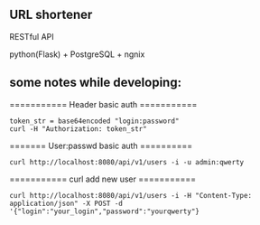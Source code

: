 ## URL shortener 

RESTful API 

python(Flask) + PostgreSQL + ngnix

## some notes while developing:

=========== Header basic auth ===========

    token_str = base64encoded "login:password"
    curl -H "Authorization: token_str"

======= User:passwd basic auth ==========

    curl http://localhost:8080/api/v1/users -i -u admin:qwerty
        
=========== curl add new user ===========

    curl http://localhost:8080/api/v1/users -i -H "Content-Type: application/json" -X POST -d 
    '{"login":"your_login","password":"yourqwerty"}